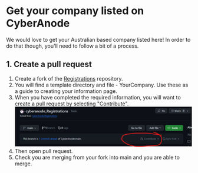 # Get your company listed on CyberAnode

We would love to get your Australian based company listed here! In order to do that though, you'll need to follow a bit of a process.

## 1. Create a pull request
1. Create a fork of the [Registrations](https://github.com/CyberAnode/Registrations) repository.
2. You will find a template directory and file - YourCompany. Use these as a guide to creating your information page.
3. When you have completed the required information, you will want to create a pull request by selecting "Contribute". 
   ![GitHub contribute](github-contribute.png)
4. Then open pull request.
5. Check you are merging from your fork into main and you are able to merge.
